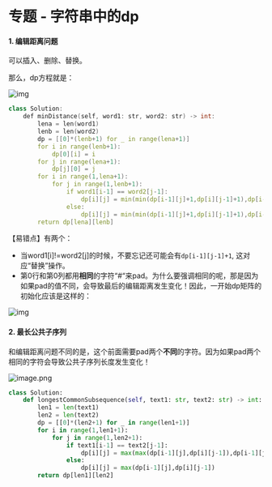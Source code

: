 # 专题 - 字符串中的dp

#### 1. 编辑距离问题

可以插入、删除、替换。

那么，dp方程就是：

![img](https://pic1.zhimg.com/80/v2-6fa0a006897663349f9b27ae3551f3db_1440w.jpeg)

```c++
class Solution:
    def minDistance(self, word1: str, word2: str) -> int:
        lena = len(word1)
        lenb = len(word2)
        dp = [[0]*(lenb+1) for _ in range(lena+1)]
        for i in range(lenb+1):
            dp[0][i] = i
        for j in range(lena+1):
            dp[j][0] = j
        for i in range(1,lena+1):
            for j in range(1,lenb+1):
                if word1[i-1] == word2[j-1]:
                    dp[i][j] = min(min(dp[i-1][j]+1,dp[i][j-1]+1),dp[i-1][j-1])
                else:
                    dp[i][j] = min(min(dp[i-1][j]+1,dp[i][j-1]+1),dp[i-1][j-1]+1)
        return dp[lena][lenb]
```

【易错点】有两个：

- 当word1[i]!=word2[j]的时候，不要忘记还可能会有`dp[i-1][j-1]+1`, 这对应“替换”操作。
- 第0行和第0列都用**相同**的字符“#“来pad。为什么要强调相同的呢，那是因为如果pad的值不同，会导致最后的编辑距离发生变化！因此，一开始dp矩阵的初始化应该是这样的：

![img](https://pic1.zhimg.com/80/v2-7fcbe552cf029ce5ec3ee47ac4e8dcd9_1440w.png)

#### 2. 最长公共子序列

和编辑距离问题不同的是，这个前面需要pad两个**不同**的字符。因为如果pad两个相同的字符会导致公共子序列长度发生变化！

![image.png](https://pic.leetcode-cn.com/1617411822-KhEKGw-image.png)

```python
class Solution:
    def longestCommonSubsequence(self, text1: str, text2: str) -> int:
        len1 = len(text1)
        len2 = len(text2)
        dp = [[0]*(len2+1) for _ in range(len1+1)]
        for i in range(1,len1+1):
            for j in range(1,len2+1):
                if text1[i-1] == text2[j-1]:
                    dp[i][j] = max(max(dp[i-1][j],dp[i][j-1]),dp[i-1][j-1]+1)
                else:
                    dp[i][j] = max(dp[i-1][j],dp[i][j-1])
        return dp[len1][len2]
```

